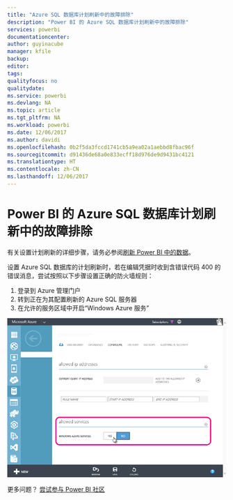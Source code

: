 ```yaml
---
title: "Azure SQL 数据库计划刷新中的故障排除"
description: "Power BI 的 Azure SQL 数据库计划刷新中的故障排除"
services: powerbi
documentationcenter: 
author: guyinacube
manager: kfile
backup: 
editor: 
tags: 
qualityfocus: no
qualitydate: 
ms.service: powerbi
ms.devlang: NA
ms.topic: article
ms.tgt_pltfrm: NA
ms.workload: powerbi
ms.date: 12/06/2017
ms.author: davidi
ms.openlocfilehash: 0b2f5da3fccd1741cb5a9ea02a1aebbd8fbac96f
ms.sourcegitcommit: d91436de68a0e833ecff18d976de9d9431bc4121
ms.translationtype: HT
ms.contentlocale: zh-CN
ms.lasthandoff: 12/06/2017
---
```

# <a name="troubleshooting-scheduled-refresh-for-azure-sql-databases-in-power-bi"></a>Power BI 的 Azure SQL 数据库计划刷新中的故障排除
有关设置计划刷新的详细步骤，请务必参阅[刷新 Power BI 中的数据](refresh-data.md)。

设置 Azure SQL 数据库的计划刷新时，若在编辑凭据时收到含错误代码 400 的错误消息，尝试按照以下步骤设置正确的防火墙规则：

1. 登录到 Azure 管理门户
2. 转到正在为其配置刷新的 Azure SQL 服务器
3. 在允许的服务区域中开启“Windows Azure 服务”

![](media/service-admin-troubleshooting-scheduled-refresh-azure-sql-databases/azurerefresh.png)  

更多问题？ [尝试参与 Power BI 社区](http://community.powerbi.com/)

